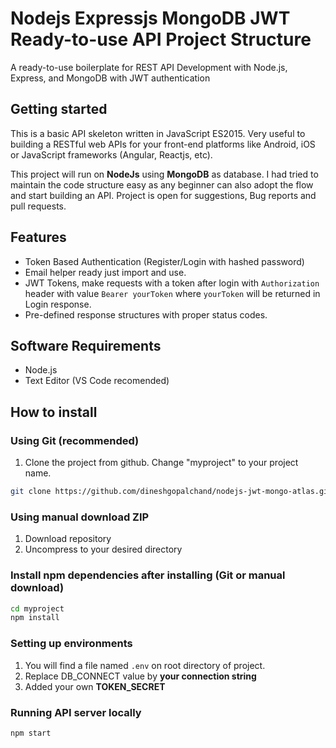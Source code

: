 # Nodejs Expressjs MongoDB JWT Ready-to-use API Project Structure

A ready-to-use boilerplate for REST API Development with Node.js, Express, and MongoDB with JWT authentication


## Getting started


This is a basic API skeleton written in JavaScript ES2015. Very useful to building a RESTful web APIs for your front-end platforms like Android, iOS or JavaScript frameworks (Angular, Reactjs, etc).

This project will run on **NodeJs** using **MongoDB** as database. I had tried to maintain the code structure easy as any beginner can also adopt the flow and start building an API. Project is open for suggestions, Bug reports and pull requests.




## Features

-   Token Based Authentication (Register/Login with hashed password)
-   Email helper ready just import and use.
-   JWT Tokens, make requests with a token after login with `Authorization` header with value `Bearer yourToken` where `yourToken` will be returned in Login response.
-   Pre-defined response structures with proper status codes.

## Software Requirements

-   Node.js
-   Text Editor (VS Code recomended)
## How to install

### Using Git (recommended)

1.  Clone the project from github. Change "myproject" to your project name.

```bash
git clone https://github.com/dineshgopalchand/nodejs-jwt-mongo-atlas.git ./myproject
```

### Using manual download ZIP

1.  Download repository
2.  Uncompress to your desired directory

### Install npm dependencies after installing (Git or manual download)

```bash
cd myproject
npm install
```

### Setting up environments

1.  You will find a file named `.env` on root directory of project.
2.  Replace DB_CONNECT value by  **your connection string**
3.  Added your own **TOKEN_SECRET**


### Running  API server locally

```bash
npm start
```